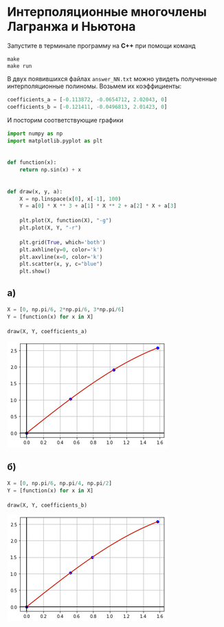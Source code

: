 # Интерполяционные многочлены Лагранжа и Ньютона

Запустите в терминале программу на **С++** при помощи команд
```
make
make run
```
В двух появившихся файлах `answer_NN.txt` можно увидеть полученные интерполяционные полиномы. Возьмем их коэффициенты:


```python
coefficients_a = [-0.113872, -0.0654712, 2.02043, 0]
coefficients_b = [-0.121411, -0.0496813, 2.01423, 0]
```

И посторим соответствующие графики


```python
import numpy as np
import matplotlib.pyplot as plt


def function(x):
    return np.sin(x) + x


def draw(x, y, a):
    X = np.linspace(x[0], x[-1], 100)
    Y = a[0] * X ** 3 + a[1] * X ** 2 + a[2] * X + a[3]

    plt.plot(X, function(X), "-g")
    plt.plot(X, Y, "-r")

    plt.grid(True, which='both')
    plt.axhline(y=0, color='k')
    plt.axvline(x=0, color='k')
    plt.scatter(x, y, c="blue")
    plt.show()
```

## a)


```python
X = [0, np.pi/6, 2*np.pi/6, 3*np.pi/6]
Y = [function(x) for x in X]

draw(X, Y, coefficients_a)
```


    
![png](img/output_5_0.png)
    


## б)


```python
X = [0, np.pi/6, np.pi/4, np.pi/2]
Y = [function(x) for x in X]

draw(X, Y, coefficients_b)
```


    
![png](img/output_7_0.png)
    

